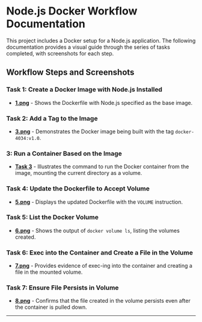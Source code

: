 # Node.js Docker Workflow Documentation

This project includes a Docker setup for a Node.js application. The following documentation provides a visual guide through the series of tasks completed, with screenshots for each step.

## Workflow Steps and Screenshots

### Task 1: Create a Docker Image with Node.js Installed

- **[1.png](https://github.com/Amaanvahora/Exam-4034/blob/main/1.png)** - Shows the Dockerfile with Node.js specified as the base image.

### Task 2: Add a Tag to the Image

- **[3.png](https://github.com/Amaanvahora/Exam-4034/blob/main/3.png)** - Demonstrates the Docker image being built with the tag `docker-4034:v1.0`.

### 3: Run a Container Based on the Image

- **[Task 3](https://github.com/Amaanvahora/Exam-4034/blob/main/4.png)** - Illustrates the command to run the Docker container from the image, mounting the current directory as a volume.

### Task 4: Update the Dockerfile to Accept Volume

- **[5.png](https://github.com/Amaanvahora/Exam-4034/blob/main/5.png)** - Displays the updated Dockerfile with the `VOLUME` instruction.

### Task 5: List the Docker Volume

- **[6.png](https://github.com/Amaanvahora/Exam-4034/blob/main/6.png)** - Shows the output of `docker volume ls`, listing the volumes created.

### Task 6: Exec into the Container and Create a File in the Volume

- **[7.png](https://github.com/Amaanvahora/Exam-4034/blob/main/7.png)** - Provides evidence of exec-ing into the container and creating a file in the mounted volume.

### Task 7: Ensure File Persists in Volume

- **[8.png](https://github.com/Amaanvahora/Exam-4034/blob/main/8.png)** - Confirms that the file created in the volume persists even after the container is pulled down.

---

